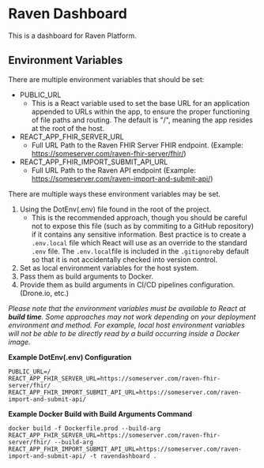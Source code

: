 # Raven Dashboard
This is a dashboard for Raven Platform.

## Environment Variables
There are multiple environment variables that should be set:
* PUBLIC_URL
  * This is a React variable used to set the base URL for an application appended to URLs within the app, to ensure the proper functioning of file paths and routing. The default is "/", meaning the app resides at the root of the host.
* REACT_APP_FHIR_SERVER_URL
  * Full URL Path to the Raven FHIR Server FHIR endpoint. (Example: https://someserver.com/raven-fhir-server/fhir/)
* REACT_APP_FHIR_IMPORT_SUBMIT_API_URL
  * Full URL Path to the Raven API endpoint (Example: https://someserver.com/raven-import-and-submit-api/)

There are multiple ways these environment variables may be set.
1. Using the DotEnv(.env) file found in the root of the project.
   * This is the recommended approach, though you should be careful not to expose this file (such as by commiting to a GitHub repository) if it contains any sensitive 
     information. Best practice is to create a ``.env.local`` file which React will use as an 
     override to the standard `.env` file. The `.env.local`file is included in the `.gitignore`by default so that it is not accidentally checked into version control.
1. Set as local environment variables for the host system.
1. Pass them as build arguments to Docker.
1. Provide them as build arguments in CI/CD pipelines configuration. (Drone.io, etc.)

*Please note that the environment variables must be available to React at **build time**. Some
approaches may not work depending on your deployment environment and method. For example, local host
environment variables will not be able to be directly read by a build occurring inside a Docker image.*

**Example DotEnv(.env) Configuration**
```
PUBLIC_URL=/
REACT_APP_FHIR_SERVER_URL=https://someserver.com/raven-fhir-server/fhir/
REACT_APP_FHIR_IMPORT_SUBMIT_API_URL=https://someserver.com/raven-import-and-submit-api/
```
**Example Docker Build with Build Arguments Command**
```
docker build -f Dockerfile.prod --build-arg REACT_APP_FHIR_SERVER_URL=https://someserver.com/raven-fhir-server/fhir/ --build-arg REACT_APP_FHIR_IMPORT_SUBMIT_API_URL=https://someserver.com/raven-import-and-submit-api/ -t ravendashboard .
```
